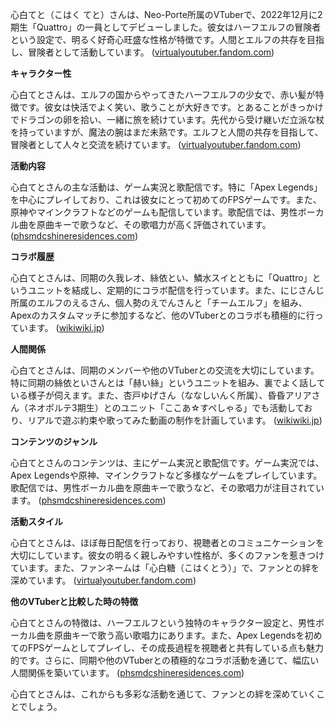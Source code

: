 心白てと（こはく てと）さんは、Neo-Porte所属のVTuberで、2022年12月に2期生「Quattro」の一員としてデビューしました。彼女はハーフエルフの冒険者という設定で、明るく好奇心旺盛な性格が特徴です。人間とエルフの共存を目指し、冒険者として活動しています。 ([virtualyoutuber.fandom.com](https://virtualyoutuber.fandom.com/wiki/Kohaku_Teto?utm_source=openai))

**キャラクター性**

心白てとさんは、エルフの国からやってきたハーフエルフの少女で、赤い髪が特徴です。彼女は快活でよく笑い、歌うことが大好きです。とあることがきっかけでドラゴンの卵を拾い、一緒に旅を続けています。先代から受け継いだ立派な杖を持っていますが、魔法の腕はまだ未熟です。エルフと人間の共存を目指して、冒険者として人々と交流を続けています。 ([virtualyoutuber.fandom.com](https://virtualyoutuber.fandom.com/wiki/Kohaku_Teto?utm_source=openai))

**活動内容**

心白てとさんの主な活動は、ゲーム実況と歌配信です。特に「Apex Legends」を中心にプレイしており、これは彼女にとって初めてのFPSゲームです。また、原神やマインクラフトなどのゲームも配信しています。歌配信では、男性ボーカル曲を原曲キーで歌うなど、その歌唱力が高く評価されています。 ([phsmdcshineresidences.com](https://www.phsmdcshineresidences.com/18707.html?utm_source=openai))

**コラボ履歴**

心白てとさんは、同期の久我レオ、絲依とい、鱗水スイとともに「Quattro」というユニットを結成し、定期的にコラボ配信を行っています。また、にじさんじ所属のエルフのえるさん、個人勢のえでんさんと「チームエルフ」を組み、Apexのカスタムマッチに参加するなど、他のVTuberとのコラボも積極的に行っています。 ([wikiwiki.jp](https://wikiwiki.jp/neo-porte/%E5%BF%83%E7%99%BD%E3%81%A6%E3%81%A8?utm_source=openai))

**人間関係**

心白てとさんは、同期のメンバーや他のVTuberとの交流を大切にしています。特に同期の絲依といさんとは「赫い絲」というユニットを組み、裏でよく話している様子が伺えます。また、杏戸ゆげさん（ななしいんく所属）、昏昏アリアさん（ネオポルテ3期生）とのユニット「ここあ☆すぺしゃる」でも活動しており、リアルで遊ぶ約束や歌ってみた動画の制作を計画しています。 ([wikiwiki.jp](https://wikiwiki.jp/neo-porte/%E5%BF%83%E7%99%BD%E3%81%A6%E3%81%A8?utm_source=openai))

**コンテンツのジャンル**

心白てとさんのコンテンツは、主にゲーム実況と歌配信です。ゲーム実況では、Apex Legendsや原神、マインクラフトなど多様なゲームをプレイしています。歌配信では、男性ボーカル曲を原曲キーで歌うなど、その歌唱力が注目されています。 ([phsmdcshineresidences.com](https://www.phsmdcshineresidences.com/18707.html?utm_source=openai))

**活動スタイル**

心白てとさんは、ほぼ毎日配信を行っており、視聴者とのコミュニケーションを大切にしています。彼女の明るく親しみやすい性格が、多くのファンを惹きつけています。また、ファンネームは「心白糖（こはくとう）」で、ファンとの絆を深めています。 ([virtualyoutuber.fandom.com](https://virtualyoutuber.fandom.com/wiki/Kohaku_Teto?utm_source=openai))

**他のVTuberと比較した時の特徴**

心白てとさんの特徴は、ハーフエルフという独特のキャラクター設定と、男性ボーカル曲を原曲キーで歌う高い歌唱力にあります。また、Apex Legendsを初めてのFPSゲームとしてプレイし、その成長過程を視聴者と共有している点も魅力的です。さらに、同期や他のVTuberとの積極的なコラボ活動を通じて、幅広い人間関係を築いています。 ([phsmdcshineresidences.com](https://www.phsmdcshineresidences.com/18707.html?utm_source=openai))

心白てとさんは、これからも多彩な活動を通じて、ファンとの絆を深めていくことでしょう。 